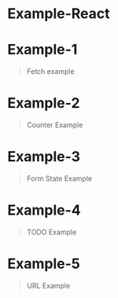 # Example-React

# Example-1

> Fetch example

# Example-2

> Counter Example

# Example-3

> Form State Example

# Example-4

> TODO Example

# Example-5

> URL Example
